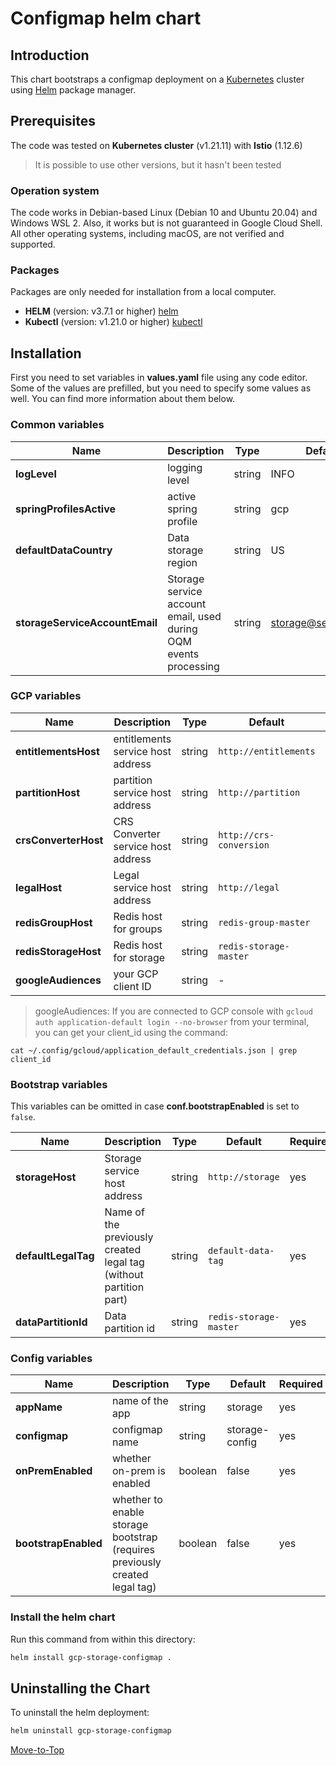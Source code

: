 <!--- Configmap -->

# Configmap helm chart

## Introduction

This chart bootstraps a configmap deployment on a [Kubernetes](https://kubernetes.io) cluster using [Helm](https://helm.sh) package manager.

## Prerequisites

The code was tested on **Kubernetes cluster** (v1.21.11) with **Istio** (1.12.6)
> It is possible to use other versions, but it hasn't been tested

### Operation system

The code works in Debian-based Linux (Debian 10 and Ubuntu 20.04) and Windows WSL 2. Also, it works but is not guaranteed in Google Cloud Shell. All other operating systems, including macOS, are not verified and supported.

### Packages

Packages are only needed for installation from a local computer.

- **HELM** (version: v3.7.1 or higher) [helm](https://helm.sh/docs/intro/install/)
- **Kubectl** (version: v1.21.0 or higher) [kubectl](https://kubernetes.io/docs/tasks/tools/#kubectl)
## Installation
First you need to set variables in **values.yaml** file using any code editor. Some of the values are prefilled, but you need to specify some values as well. You can find more information about them below.

### Common variables

| Name | Description | Type | Default |Required |
|------|-------------|------|---------|---------|
**logLevel** | logging level | string | INFO | yes
**springProfilesActive** | active spring profile | string | gcp | yes
**defaultDataCountry** | Data storage region | string | US | yes
**storageServiceAccountEmail** | Storage service account email, used during OQM events processing | string | storage@service.local | yes

### GCP variables

| Name | Description | Type | Default |Required |
|------|-------------|------|---------|---------|
**entitlementsHost** | entitlements service host address | string | `http://entitlements` | yes
**partitionHost** | partition service host address | string | `http://partition` | yes
**crsConverterHost** | CRS Converter service host address | string | `http://crs-conversion` | yes
**legalHost** | Legal service host address | string | `http://legal` | yes
**redisGroupHost** | Redis host for groups | string | `redis-group-master` | yes
**redisStorageHost** | Redis host for storage | string | `redis-storage-master` | yes
**googleAudiences** | your GCP client ID | string | - | yes

> googleAudiences: If you are connected to GCP console with `gcloud auth application-default login --no-browser` from your terminal, you can get your client_id using the command:

```console
cat ~/.config/gcloud/application_default_credentials.json | grep client_id
```

### Bootstrap variables

This variables can be omitted in case **conf.bootstrapEnabled** is set to `false`.

| Name | Description | Type | Default |Required |
|------|-------------|------|---------|---------|
**storageHost** | Storage service host address | string | `http://storage` | yes
**defaultLegalTag** | Name of the previously created legal tag (without partition part) | string | `default-data-tag` | yes
**dataPartitionId** | Data partition id | string | `redis-storage-master` | yes

### Config variables

| Name | Description | Type | Default |Required |
|------|-------------|------|---------|---------|
**appName** | name of the app | string | storage | yes
**configmap** | configmap name | string | storage-config | yes
**onPremEnabled** | whether on-prem is enabled | boolean | false | yes
**bootstrapEnabled** | whether to enable storage bootstrap (requires previously created legal tag) | boolean | false | yes

### Install the helm chart

Run this command from within this directory:

```bash
helm install gcp-storage-configmap .
```

## Uninstalling the Chart

To uninstall the helm deployment:

```bash
helm uninstall gcp-storage-configmap
```

[Move-to-Top](#configmap-helm-chart)
